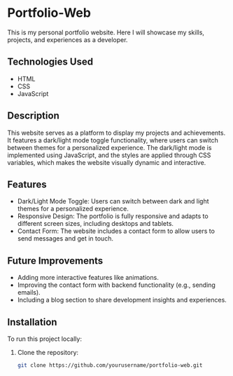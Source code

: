 # Portfolio-Web

This is my personal portfolio website. Here I will showcase my skills, projects, and experiences as a developer.

## Technologies Used
- HTML
- CSS
- JavaScript

## Description
This website serves as a platform to display my projects and achievements. It features a dark/light mode toggle functionality, where users can switch between themes for a personalized experience. The dark/light mode is implemented using JavaScript, and the styles are applied through CSS variables, which makes the website visually dynamic and interactive.

## Features
- Dark/Light Mode Toggle: Users can switch between dark and light themes for a personalized experience.
- Responsive Design: The portfolio is fully responsive and adapts to different screen sizes, including desktops and tablets.
- Contact Form: The website includes a contact form to allow users to send messages and get in touch.

## Future Improvements
- Adding more interactive features like animations.
- Improving the contact form with backend functionality (e.g., sending emails).
- Including a blog section to share development insights and experiences.

## Installation

To run this project locally:

1. Clone the repository:
   ```bash
   git clone https://github.com/yourusername/portfolio-web.git
